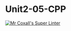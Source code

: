 # Unit2-05-CPP
[![Mr Coxall's Super Linter](https://github.com/ICS3U-Programming-DanielM/Unit2-05-CPP/workflows/Mr%20Coxall's%20Super%20Linter/badge.svg)](https://github.com/ICS3U-Programming-DanielM/Unit2-05-CPP/actions/)
